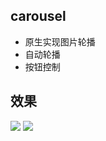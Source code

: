 ## carousel

- 原生实现图片轮播
- 自动轮播
- 按钮控制

## 效果

![](https://github.com/zlbest/carousel/tree/master/img/1.png)
![](https://github.com/zlbest/carousel/tree/master/img/2.png)
